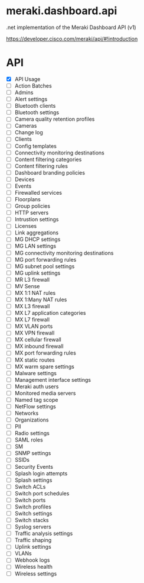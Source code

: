 # meraki.dashboard.api
.net implementation of the Meraki Dashboard API (v1)

https://developer.cisco.com/meraki/api/#!introduction

# API

- [X] API Usage
- [ ] Action Batches
- [ ] Admins
- [ ] Alert settings
- [ ] Bluetooth clients
- [ ] Bluetooth settings
- [ ] Camera quality retention profiles
- [ ] Cameras
- [ ] Change log
- [ ] Clients
- [ ] Config templates
- [ ] Connectivity monitoring destinations
- [ ] Content filtering categories
- [ ] Content filtering rules
- [ ] Dashboard branding policies
- [ ] Devices
- [ ] Events
- [ ] Firewalled services
- [ ] Floorplans
- [ ] Group policies
- [ ] HTTP servers
- [ ] Intrustion settings
- [ ] Licenses
- [ ] Link aggregations
- [ ] MG DHCP settings
- [ ] MG LAN settings
- [ ] MG connectivity monitoring destinations
- [ ] MG port forwarding rules
- [ ] MG subnet pool settings
- [ ] MG uplink settings
- [ ] MR L3 firewall
- [ ] MV Sense
- [ ] MX 1:1 NAT rules
- [ ] MX 1:Many NAT rules
- [ ] MX L3 firewall
- [ ] MX L7 application categories
- [ ] MX L7 firewall
- [ ] MX VLAN ports
- [ ] MX VPN firewall
- [ ] MX cellular firewall
- [ ] MX inbound firewall
- [ ] MX port forwarding rules
- [ ] MX static routes
- [ ] MX warm spare settings
- [ ] Malware settings
- [ ] Management interface settings
- [ ] Meraki auth users
- [ ] Monitored media servers
- [ ] Named tag scope
- [ ] NetFlow settings
- [ ] Networks
- [ ] Organizations
- [ ] PII
- [ ] Radio settings
- [ ] SAML roles
- [ ] SM
- [ ] SNMP settings
- [ ] SSIDs
- [ ] Security Events
- [ ] Splash login attempts
- [ ] Splash settings
- [ ] Switch ACLs
- [ ] Switch port schedules
- [ ] Switch ports
- [ ] Switch profiles
- [ ] Switch settings
- [ ] Switch stacks
- [ ] Syslog servers
- [ ] Traffic analysis settings
- [ ] Traffic shaping
- [ ] Uplink settings
- [ ] VLANs
- [ ] Webhook logs
- [ ] Wireless health
- [ ] Wireless settings
